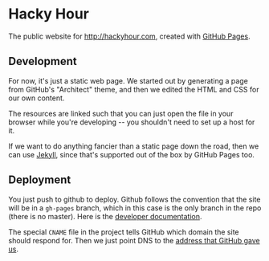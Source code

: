 # Hacky Hour

The public website for <http://hackyhour.com>, created with [GitHub Pages](https://pages.github.com/).

## Development

For now, it's just a static web page. We started out by generating a page from GitHub's "Architect" theme, and
then we edited the HTML and CSS for our own content. 

The resources are linked such that you can just open the file in your browser while you're developing --
you shouldn't need to set up a host for it. 

If we want to do anything fancier than a static page down the road, then we can 
use [Jekyll](http://jekyllrb.com/), since that's supported out of the box by GitHub Pages too.

## Deployment

You just push to github to deploy. Github follows the convention that the site will be in a `gh-pages` branch, 
which in this case is the only branch in the repo (there is no master). Here is the 
[developer documentation](https://help.github.com/categories/20/articles).

The special `CNAME` file in the project tells GitHub which domain the site should respond for. Then we just point
DNS to the [address that GitHub gave us](https://help.github.com/articles/tips-for-configuring-an-a-record-with-your-dns-provider).
